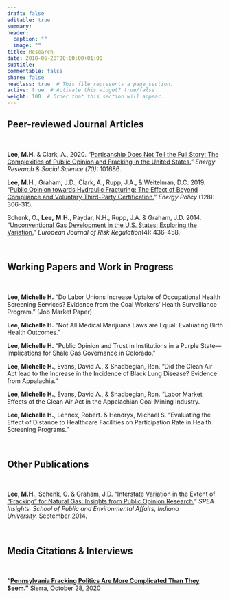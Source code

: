 ```yaml
---
draft: false
editable: true
summary: 
header:
  caption: ""
  image: ""
title: Research
date: 2018-06-28T00:00:00+01:00
subtitle: 
commentable: false
share: false
headless: true  # This file represents a page section.
active: true  # Activate this widget? true/false
weight: 100  # Order that this section will appear.
---
```


## Peer-reviewed Journal Articles
<br/>

**Lee, M.H.** & Clark, A., 2020. “[Partisanship Does Not Tell the Full Story: The Complexities of Public Opinion and Fracking in the United States.](<[https://www.sciencedirect.com/science/article/pii/S2214629620302619?casa_token=NCrcXFtMagIAAAAA:nMNZXsuNv8prfbsR7Zh6jiyZX8a2q_9m-axGl8slRgL6kCEkFgcBHNX__hzQJuMZtS8zvngR](https://www.sciencedirect.com/science/article/pii/S2214629620302619?casa_token=NCrcXFtMagIAAAAA:nMNZXsuNv8prfbsR7Zh6jiyZX8a2q_9m-axGl8slRgL6kCEkFgcBHNX__hzQJuMZtS8zvngR "https\://www.sciencedirect.com/science/article/pii/S2214629620302619?casa_token=NCrcXFtMagIAAAAA:nMNZXsuNv8prfbsR7Zh6jiyZX8a2q_9m-axGl8slRgL6kCEkFgcBHNX\_\_hzQJuMZtS8zvngR")>)” *Energy Research & Social Science (70):* 101686. 

**Lee, M.H.**, Graham, J.D., Clark, A., Rupp, J.A., & Weitelman, D.C. 2019. “[Public Opinion towards Hydraulic Fracturing: The Effect of Beyond Compliance and Voluntary Third-Party Certification.](<**[https://www.sciencedirect.com/science/article/pii/S0301421518308383?casa_token=hHR3L1-H09kAAAAA:u_gSzDd5Tmv5DbQ4sUHAIZA9JsBMZuvhFPhKc4xL8ujHYvdG1KiMMKIJWChHPLo8hKNpuvXm](https://www.sciencedirect.com/science/article/pii/S0301421518308383?casa_token=hHR3L1-H09kAAAAA:u_gSzDd5Tmv5DbQ4sUHAIZA9JsBMZuvhFPhKc4xL8ujHYvdG1KiMMKIJWChHPLo8hKNpuvXm "https\://www.sciencedirect.com/science/article/pii/S0301421518308383?casa_token=hHR3L1-H09kAAAAA:u_gSzDd5Tmv5DbQ4sUHAIZA9JsBMZuvhFPhKc4xL8ujHYvdG1KiMMKIJWChHPLo8hKNpuvXm")**>)” *Energy Policy* (128): 306-315.

Schenk, O., **Lee,** **M.H.**, Paydar, N.H., Rupp, J.A. & Graham, J.D. 2014. “[Unconventional Gas Development in the U.S. States: Exploring the Variation.](<https://www.jstor.org/stable/24323763?seq=1>)” *European Journal of Risk Regulation*(4): 436-458.

<br/>

## Working Papers and Work in Progress
<br/>

**Lee, Michelle H.** “Do Labor Unions Increase Uptake of Occupational Health Screening Services? Evidence from the Coal Workers’ Health Surveillance Program.” (Job Market Paper) 

**Lee, Michelle H.** “Not All Medical Marijuana Laws are Equal: Evaluating Birth Health Outcomes.”

**Lee, Michelle H.** “Public Opinion and Trust in Institutions in a Purple State—Implications for Shale Gas Governance in Colorado.”

**Lee, Michelle H.**, Evans, David A., & Shadbegian, Ron. “Did the Clean Air Act lead to the Increase in the Incidence of Black Lung Disease? Evidence from Appalachia.” 

**Lee, Michelle H.**, Evans, David A., & Shadbegian, Ron. “Labor Market Effects of the Clean Air Act in the Appalachian Coal Mining Industry. 

**Lee, Michelle H.**, Lennex, Robert. & Hendryx, Michael S. “Evaluating the Effect of Distance to Healthcare Facilities on Participation Rate in Health Screening Programs.”

<br/>

## Other Publications
<br/>

**Lee, M.H.**, Schenk, O. & Graham, J.D. “[Interstate Variation in the Extent of “Fracking” for Natural Gas: Insights from Public Opinion Research.](https://oneill.indiana.edu/doc/research/working-groups/graham_lee_schenk_fracking.pdf)” *SPEA Insights. School of Public and Environmental Affairs, Indiana University.* September 2014.

<br/>

## Media Citations & Interviews
<br/>

**“[Pennsylvania Fracking Politics Are More Complicated Than They Seem.](https://www.sierraclub.org/sierra/election-2020/pennsylvania-fracking-politics-are-more-complicated-they-seem)”** Sierra, October 28, 2020
